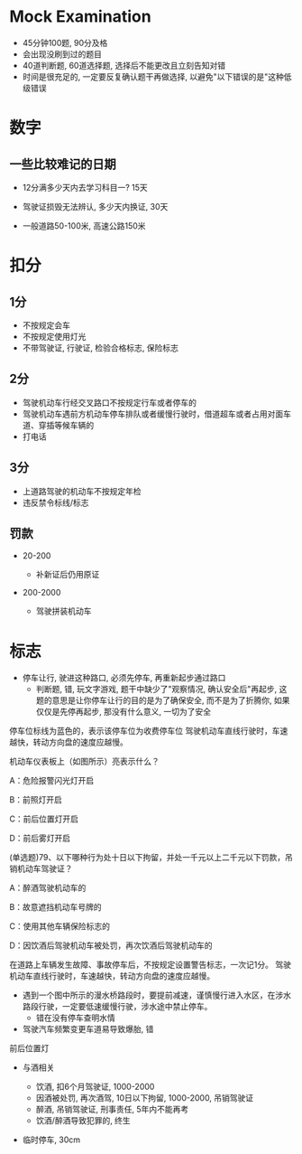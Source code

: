 # Mock Examination
- 45分钟100题, 90分及格
- 会出现没刷到过的题目
- 40道判断题, 60道选择题, 选择后不能更改且立刻告知对错
- 时间是很充足的, 一定要反复确认题干再做选择, 以避免"以下错误的是"这种低级错误

# 数字

## 一些比较难记的日期
- 12分满多少天内去学习科目一? 15天
- 驾驶证损毁无法辨认, 多少天内换证, 30天

- 一般道路50-100米, 高速公路150米

# 扣分
## 1分
- 不按规定会车
- 不按规定使用灯光
- 不带驾驶证, 行驶证, 检验合格标志, 保险标志

## 2分
- 驾驶机动车行经交叉路口不按规定行车或者停车的
- 驾驶机动车遇前方机动车停车排队或者缓慢行驶时，借道超车或者占用对面车道、穿插等候车辆的
- 打电话

## 3分
- 上道路驾驶的机动车不按规定年检
- 违反禁令标线/标志

## 罚款
- 20-200
    - 补新证后仍用原证

- 200-2000
    - 驾驶拼装机动车

# 标志
- 停车让行, 驶进这种路口, 必须先停车, 再重新起步通过路口
    - 判断题, 错, 玩文字游戏, 题干中缺少了"观察情况, 确认安全后"再起步, 这题的意思是让你停车让行的目的是为了确保安全, 而不是为了折腾你, 如果仅仅是先停再起步, 那没有什么意义, 一切为了安全



停车位标线为蓝色的，表示该停车位为收费停车位
驾驶机动车直线行驶时，车速越快，转动方向盘的速度应越慢。


机动车仪表板上（如图所示）亮表示什么？

A：危险报警闪光灯开启

B：前照灯开启

C：前后位置灯开启

D：前后雾灯开启



(单选题)79、以下哪种行为处十日以下拘留，并处一千元以上二千元以下罚款，吊销机动车驾驶证？

A：醉酒驾驶机动车的

B：故意遮挡机动车号牌的

C：使用其他车辆保险标志的

D：因饮酒后驾驶机动车被处罚，再次饮酒后驾驶机动车的


在道路上车辆发生故障、事故停车后，不按规定设置警告标志，一次记1分。
驾驶机动车直线行驶时，车速越快，转动方向盘的速度应越慢。


- 遇到一个图中所示的漫水桥路段时，要提前减速，谨慎慢行进入水区，在涉水路段行驶，一定要低速缓慢行驶，涉水途中禁止停车。
    - 错在没有停车查明水情
- 驾驶汽车频繁变更车道易导致爆胎, 错


前后位置灯

- 与酒相关
    - 饮酒, 扣6个月驾驶证, 1000-2000
    - 因酒被处罚, 再次酒驾, 10日以下拘留, 1000-2000, 吊销驾驶证
    - 醉酒, 吊销驾驶证, 刑事责任, 5年内不能再考
    - 饮酒/醉酒导致犯罪的, 终生

- 临时停车, 30cm